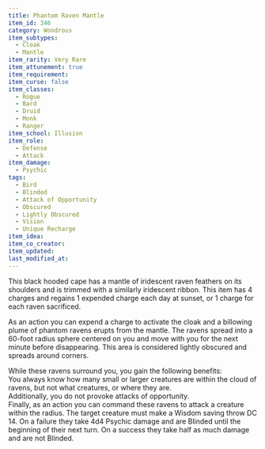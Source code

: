 ```yaml
---
title: Phantom Raven Mantle
item_id: 346
category: Wondrous
item_subtypes: 
  - Cloak
  - Mantle
item_rarity: Very Rare
item_attunement: true
item_requirement: 
item_curse: false
item_classes: 
  - Rogue
  - Bard
  - Druid
  - Monk
  - Ranger
item_school: Illusion
item_role: 
  - Defense
  - Attack
item_damage: 
  - Psychic
tags:
  - Bird
  - Blinded
  - Attack of Opportunity
  - Obscured
  - Lightly Obscured
  - Vision
  - Unique Recharge
item_idea: 
item_co_creator: 
item_updated: 
last_modified_at: 
---
```


This black hooded cape has a mantle of iridescent raven feathers on its shoulders and is trimmed with a similarly iridescent ribbon. This item has 4 charges and regains 1 expended charge each day at sunset, or 1 charge for each raven sacrificed.

As an action you can expend a charge to activate the cloak and a billowing plume of phantom ravens erupts from the mantle. The ravens spread into a 60-foot radius sphere centered on you and move with you for the next minute before disappearing. This area is considered lightly obscured and spreads around corners.

While these ravens surround you, you gain the following benefits:  
You always know how many small or larger creatures are within the cloud of ravens, but not what creatures, or where they are.  
Additionally, you do not provoke attacks of opportunity.   
Finally, as an action you can command these ravens to attack a creature within the radius. The target creature must make a Wisdom saving throw DC 14. On a failure they take 4d4 Psychic damage and are Blinded until the beginning of their next turn. On a success they take half as much damage and are not Blinded.

